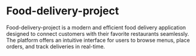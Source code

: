 # Food-delivery-project
Food-delivery-project is a modern and efficient food delivery application designed to connect customers with their favorite restaurants seamlessly. The platform offers an intuitive interface for users to browse menus, place orders, and track deliveries in real-time. 
